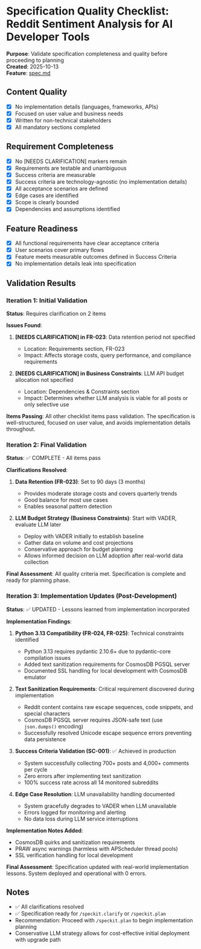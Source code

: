 # Specification Quality Checklist: Reddit Sentiment Analysis for AI Developer Tools

**Purpose**: Validate specification completeness and quality before proceeding to planning  
**Created**: 2025-10-13  
**Feature**: [spec.md](../spec.md)

## Content Quality

- [x] No implementation details (languages, frameworks, APIs)
- [x] Focused on user value and business needs
- [x] Written for non-technical stakeholders
- [x] All mandatory sections completed

## Requirement Completeness

- [x] No [NEEDS CLARIFICATION] markers remain
- [x] Requirements are testable and unambiguous
- [x] Success criteria are measurable
- [x] Success criteria are technology-agnostic (no implementation details)
- [x] All acceptance scenarios are defined
- [x] Edge cases are identified
- [x] Scope is clearly bounded
- [x] Dependencies and assumptions identified

## Feature Readiness

- [x] All functional requirements have clear acceptance criteria
- [x] User scenarios cover primary flows
- [x] Feature meets measurable outcomes defined in Success Criteria
- [x] No implementation details leak into specification

## Validation Results

### Iteration 1: Initial Validation

**Status**: Requires clarification on 2 items

**Issues Found**:

1. **[NEEDS CLARIFICATION] in FR-023**: Data retention period not specified
   - Location: Requirements section, FR-023
   - Impact: Affects storage costs, query performance, and compliance requirements

2. **[NEEDS CLARIFICATION] in Business Constraints**: LLM API budget allocation not specified
   - Location: Dependencies & Constraints section
   - Impact: Determines whether LLM analysis is viable for all posts or only selective use

**Items Passing**: All other checklist items pass validation. The specification is well-structured, focused on user value, and avoids implementation details throughout.

### Iteration 2: Final Validation

**Status**: ✅ COMPLETE - All items pass

**Clarifications Resolved**:

1. **Data Retention (FR-023)**: Set to 90 days (3 months)
   - Provides moderate storage costs and covers quarterly trends
   - Good balance for most use cases
   - Enables seasonal pattern detection

2. **LLM Budget Strategy (Business Constraints)**: Start with VADER, evaluate LLM later
   - Deploy with VADER initially to establish baseline
   - Gather data on volume and cost projections
   - Conservative approach for budget planning
   - Allows informed decision on LLM adoption after real-world data collection

**Final Assessment**: All quality criteria met. Specification is complete and ready for planning phase.

### Iteration 3: Implementation Updates (Post-Development)

**Status**: ✅ UPDATED - Lessons learned from implementation incorporated

**Implementation Findings**:

1. **Python 3.13 Compatibility (FR-024, FR-025)**: Technical constraints identified
   - Python 3.13 requires pydantic 2.10.6+ due to pydantic-core compilation issues
   - Added text sanitization requirements for CosmosDB PGSQL server
   - Documented SSL handling for local development with CosmosDB emulator

2. **Text Sanitization Requirements**: Critical requirement discovered during implementation
   - Reddit content contains raw escape sequences, code snippets, and special characters
   - CosmosDB PGSQL server requires JSON-safe text (use `json.dumps()` encoding)
   - Successfully resolved Unicode escape sequence errors preventing data persistence

3. **Success Criteria Validation (SC-001)**: ✅ Achieved in production
   - System successfully collecting 700+ posts and 4,000+ comments per cycle
   - Zero errors after implementing text sanitization
   - 100% success rate across all 14 monitored subreddits

4. **Edge Case Resolution**: LLM unavailability handling documented
   - System gracefully degrades to VADER when LLM unavailable
   - Errors logged for monitoring and alerting
   - No data loss during LLM service interruptions

**Implementation Notes Added**:

- CosmosDB quirks and sanitization requirements
- PRAW async warnings (harmless with APScheduler thread pools)
- SSL verification handling for local development

**Final Assessment**: Specification updated with real-world implementation lessons. System deployed and operational with 0 errors.

## Notes

- ✅ All clarifications resolved
- ✅ Specification ready for `/speckit.clarify` or `/speckit.plan`
- Recommendation: Proceed with `/speckit.plan` to begin implementation planning
- Conservative LLM strategy allows for cost-effective initial deployment with upgrade path
